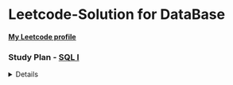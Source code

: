 # Leetcode-Solution for DataBase

#### [My Leetcode profile](https://leetcode.com/AmyChang/)

### Study Plan - [SQL I](https://leetcode.com/study-plan/sql/?progress=xmrycfs1)

<details>

| # | Title     | Solution     | Difficulty | Related Topics |
|---| --------- | ------------ | ---------- | -------------- |
|217|[Contains Duplicate](https://leetcode.com/submissions/detail/769941432/) | [Java](https://github.com/coco40725/Leetcode-Solution/blob/master/No.201-300/217.Contains_Duplicate/src/Solution.java) | Easy | Array, Hash Table, Sorting |

</details>
